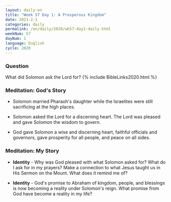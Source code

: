 ```yaml
---
layout: daily-en
title: "Week 57 Day 1: A Prosperous Kingdom"
date: 2021-2-1 
categories: daily
permalink: /en/daily/2020/wk57-day1-daily.html
weekNum: 57
dayNum: 1
language: English
cycle: 2020
---
```


### Question     
What did Solomon ask the Lord for?
{% include BibleLinks2020.html %} 

### Meditation: God's Story   
+ Solomon married Pharaoh's daughter while the Israelites were still sacrificing at the high places. 

+ Solomon asked the Lord for a discerning heart. The Lord was pleased and gave Solomon the wisdom to govern. 

+ God gave Solomon a wise and discerning heart, faithful officials and governors, gave prosperity for all people, and peace on all sides. 

### Meditation: My Story   
+ **Identity** - Why was God pleased with what Solomon asked for? What do I ask for in my prayers? Make a connection to what Jesus taught us in His Sermon on the Mount. What does it remind me of? 

+ **Identity** - God's promise to Abraham of kingdom, people, and blessings is now becoming a reality under Solomon's reign. What promise from God have become a reality in my life? 
